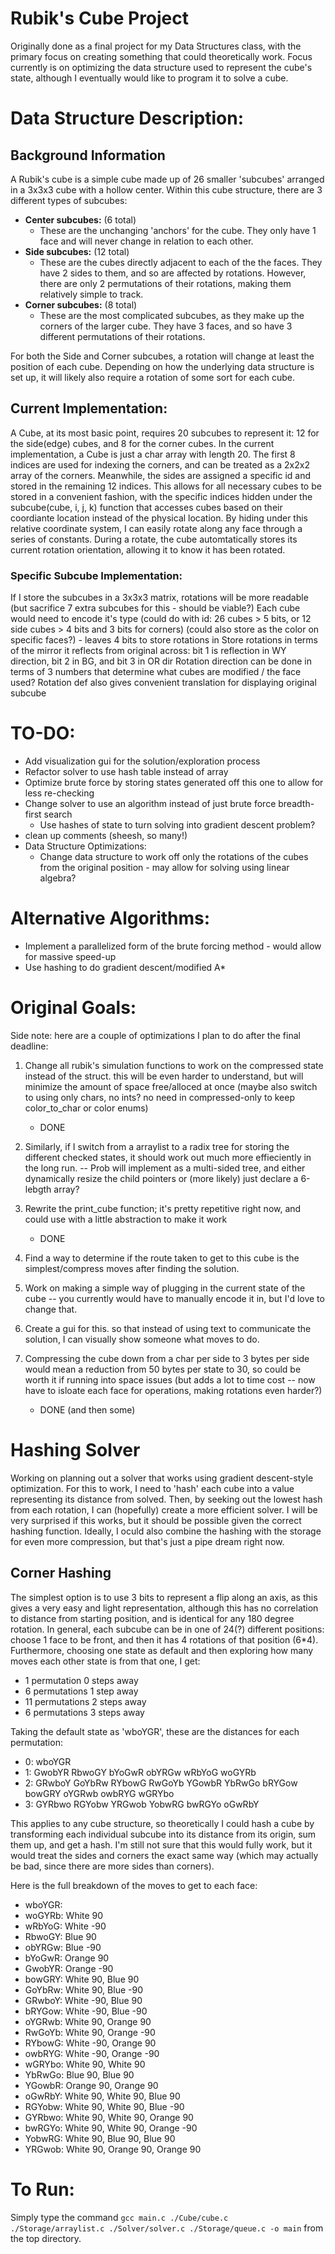 # Rubik's Cube Project

Originally done as a final project for my Data Structures class, with the primary focus on creating something that could theoretically work. Focus currently is on optimizing the data structure used to represent the cube's state, although I eventually would like to program it to solve a cube.

# Data Structure Description:

## Background Information

A Rubik's cube is a simple cube made up of 26 smaller 'subcubes' arranged in a 3x3x3 cube with a hollow center. Within this cube structure, there are 3 different types of subcubes:

- **Center subcubes:** (6 total)
  - These are the unchanging 'anchors' for the cube. They only have 1 face and will never change in relation to each other.
- **Side subcubes:** (12 total)
  - These are the cubes directly adjacent to each of the the faces. They have 2 sides to them, and so are affected by rotations. However, there are only 2 permutations of their rotations, making them relatively simple to track.
- **Corner subcubes:** (8 total)
  - These are the most complicated subcubes, as they make up the corners of the larger cube. They have 3 faces, and so have 3 different permutations of their rotations.

For both the Side and Corner subcubes, a rotation will change at least the position of each cube. Depending on how the underlying data structure is set up, it will likely also require a rotation of some sort for each cube.

## Current Implementation:

A Cube, at its most basic point, requires 20 subcubes to represent it: 12 for the side(edge) cubes, and 8 for the corner cubes.
In the current implementation, a Cube is just a char array with length 20. The first 8 indices are used for indexing the corners, and can be treated as a 2x2x2 array of the corners. Meanwhile, the sides are assigned a specific id and stored in the remaining 12 indices. This allows for all necessary cubes to be stored in a convenient fashion, with the specific indices hidden under the subcube(cube, i, j, k) function that accesses cubes based on their coordiante location instead of the physical location. By hiding under this relative coordinate system, I can easily rotate along any face through a series of constants. During a rotate, the cube automtatically stores its current rotation orientation, allowing it to know it has been rotated.

### Specific Subcube Implementation:

If I store the subcubes in a 3x3x3 matrix, rotations will be more readable (but sacrifice 7 extra subcubes for this - should be viable?)
Each cube would need to encode it's type (could do with id: 26 cubes > 5 bits, or 12 side cubes > 4 bits and 3 bits for corners)
(could also store as the color on specific faces?) - leaves 4 bits to store rotations in
Store rotations in terms of the mirror it reflects from original across: bit 1 is reflection in WY direction, bit 2 in BG, and bit 3 in OR dir
Rotation direction can be done in terms of 3 numbers that determine what cubes are modified / the face used?
Rotation def also gives convenient translation for displaying original subcube

# TO-DO:

- Add visualization gui for the solution/exploration process
- Refactor solver to use hash table instead of array
- Optimize brute force by storing states generated off this one to allow for less re-checking
- Change solver to use an algorithm instead of just brute force breadth-first search
  - Use hashes of state to turn solving into gradient descent problem?
- clean up comments (sheesh, so many!)
- Data Structure Optimizations:
  - Change data structure to work off only the rotations of the cubes from the original position - may allow for solving using linear algebra?

# Alternative Algorithms:

- Implement a parallelized form of the brute forcing method - would allow for massive speed-up
- Use hashing to do gradient descent/modified A\*

# Original Goals:

Side note: here are a couple of optimizations I plan to do after the final deadline:

1. Change all rubik's simulation functions to work on the compressed state instead of the struct. this will be even harder to understand, but will minimize the amount of space free/alloced at once (maybe also switch to using only chars, no ints? no need in compressed-only to keep color_to_char or color enums)
   - DONE
2. Similarly, if I switch from a arraylist to a radix tree for storing the different checked states, it should work out much more effieciently in the long run. -- Prob will implement as a multi-sided tree, and either dynamically resize the child pointers or (more likely) just declare a 6-lebgth array?

3. Rewrite the print_cube function; it's pretty repetitive right now, and could use with a little abstraction to make it work
   - DONE
4. Find a way to determine if the route taken to get to this cube is the simplest/compress moves after finding the solution.
5. Work on making a simple way of plugging in the current state of the cube -- you currently would have to manually encode it in, but I'd love to change that.
6. Create a gui for this. so that instead of using text to communicate the solution, I can visually show someone what moves to do.
7. Compressing the cube down from a char per side to 3 bytes per side would mean a reduction from 50 bytes per state to 30, so could be worth it if running into space issues (but adds a lot to time cost -- now have to isloate each face for operations, making rotations even harder?)
   - DONE (and then some)

# Hashing Solver

Working on planning out a solver that works using gradient descent-style optimization. For this to work, I need to 'hash' each cube into a value representing its distance from solved. Then, by seeking out the lowest hash from each rotation, I can (hopefully) create a more efficient solver. I will be very surprised if this works, but it should be possible given the correct hashing function. Ideally, I oculd also combine the hashing with the storage for even more compression, but that's just a pipe dream right now.

## Corner Hashing

The simplest option is to use 3 bits to represent a flip along an axis, as this gives a very easy and light representation, although this has no correlation to distance from starting position, and is identical for any 180 degree rotation.
In general, each subcube can be in one of 24(?) different positions: choose 1 face to be front, and then it has 4 rotations of that position (6\*4). Furthermore, choosing one state as default and then exploring how many moves each other state is from that one, I get:

- 1 permutation 0 steps away
- 6 permutations 1 step away
- 11 permutations 2 steps away
- 6 permutations 3 steps away

Taking the default state as 'wboYGR', these are the distances for each permutation:

- 0: wboYGR
- 1: GwobYR RbwoGY bYoGwR obYRGw wRbYoG woGYRb
- 2: GRwboY GoYbRw RYbowG RwGoYb YGowbR YbRwGo bRYGow bowGRY oYGRwb owbRYG wGRYbo
- 3: GYRbwo RGYobw YRGwob YobwRG bwRGYo oGwRbY

This applies to any cube structure, so theoretically I could hash a cube by transforming each individual subcube into its distance from its origin, sum them up, and get a hash. I'm still not sure that this would fully work, but it would treat the sides and corners the exact same way (which may actually be bad, since there are more sides than corners).

Here is the full breakdown of the moves to get to each face:

- wboYGR:
- woGYRb: White 90
- wRbYoG: White -90
- RbwoGY: Blue 90
- obYRGw: Blue -90
- bYoGwR: Orange 90
- GwobYR: Orange -90
- bowGRY: White 90, Blue 90
- GoYbRw: White 90, Blue -90
- GRwboY: White -90, Blue 90
- bRYGow: White -90, Blue -90
- oYGRwb: White 90, Orange 90
- RwGoYb: White 90, Orange -90
- RYbowG: White -90, Orange 90
- owbRYG: White -90, Orange -90
- wGRYbo: White 90, White 90
- YbRwGo: Blue 90, Blue 90
- YGowbR: Orange 90, Orange 90
- oGwRbY: White 90, White 90, Blue 90
- RGYobw: White 90, White 90, Blue -90
- GYRbwo: White 90, White 90, Orange 90
- bwRGYo: White 90, White 90, Orange -90
- YobwRG: White 90, Blue 90, Blue 90
- YRGwob: White 90, Orange 90, Orange 90

# To Run:

Simply type the command
`gcc main.c ./Cube/cube.c ./Storage/arraylist.c ./Solver/solver.c ./Storage/queue.c -o main`
from the top directory.
